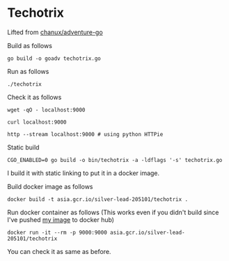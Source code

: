 # Techotrix

Lifted from [chanux/adventure-go](https://github.com/chanux/adventure-go)

Build as follows

    go build -o goadv techotrix.go

Run as follows

    ./techotrix

Check it as follows

    wget -qO - localhost:9000

    curl localhost:9000

    http --stream localhost:9000 # using python HTTPie

Static build

    CGO_ENABLED=0 go build -o bin/techotrix -a -ldflags '-s' techotrix.go

I build it with static linking to put it in a docker image.

Build docker image as follows

    docker build -t asia.gcr.io/silver-lead-205101/techotrix .

Run docker container as follows (This works even if you didn't build since I've
pushed [my image](https://registry.hub.docker.com/u/chanux/advgo/) to docker
hub)

    docker run -it --rm -p 9000:9000 asia.gcr.io/silver-lead-205101/techotrix

You can check it as same as before.
